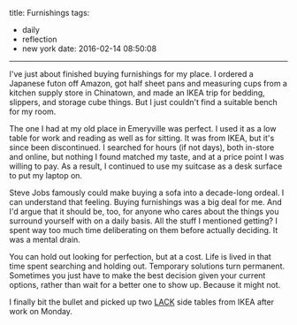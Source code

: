 title: Furnishings
tags:
  - daily
  - reflection
  - new york
date: 2016-02-14 08:50:08
---


I've just about finished buying furnishings for my place. I ordered a Japanese futon off Amazon, got half sheet pans and measuring cups from a kitchen supply store in Chinatown, and made an IKEA trip for bedding, slippers, and storage cube things. But I just couldn't find a suitable bench for my room.

The one I had at my old place in Emeryville was perfect. I used it as a low table for work and reading as well as for sitting. It was from IKEA, but it's since been discontinued. I searched for hours (if not days), both in-store and online, but nothing I found matched my taste, and at a price point I was willing to pay. As a result, I continued to use my suitcase as a desk surface to put my laptop on.

Steve Jobs famously could make buying a sofa into a decade-long ordeal. I can understand that feeling. Buying furnishings was a big deal for me. And I'd argue that it should be, too, for anyone who cares about the things you surround yourself with on a daily basis. All the stuff I mentioned getting? I spent way too much time deliberating on them before actually deciding. It was a mental drain.

You can hold out looking for perfection, but at a cost. Life is lived in that time spent searching and holding out. Temporary solutions turn permanent. Sometimes you just have to make the best decision given your current options, rather than wait for a better one to show up. Because it might not.

I finally bit the bullet and picked up two [LACK](http://www.ikea.com/us/en/catalog/products/20011413/) side tables from IKEA after work on Monday.
